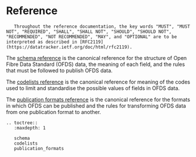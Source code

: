 # Reference

```{note}
   Throughout the reference documentation, the key words "MUST", "MUST NOT", "REQUIRED", "SHALL", "SHALL NOT", "SHOULD", "SHOULD NOT", "RECOMMENDED", "NOT RECOMMENDED", "MAY", and "OPTIONAL" are to be interpreted as described in [RFC2119](https://datatracker.ietf.org/doc/html/rfc2119).
```

The [schema reference](schema.md) is the canonical reference for the structure of Open Fibre Data Standard (OFDS) data, the meaning of each field, and the rules that must be followed to publish OFDS data.

The [codelists reference](codelists.md) is the canonical reference for meaning of the codes used to limit and standardise the possible values of fields in OFDS data.

The [publication formats reference](publication_formats.md) is the canonical reference for the formats in which OFDS can be published and the rules for transforming OFDS data from one publication format to another.

```{eval-rst}
.. toctree::
   :maxdepth: 1

   schema
   codelists
   publication_formats
```